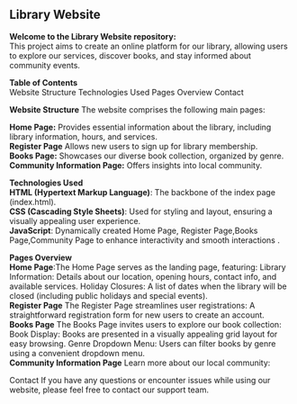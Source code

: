 Library Website <br>
--------------
**Welcome to the Library Website repository:**
<br>
This project aims to create an online platform for our library, allowing users to explore our services, discover books, and stay informed about community events.

**Table of Contents**<br>
Website Structure
Technologies Used
Pages Overview
Contact

**Website Structure**
The website comprises the following main pages:

**Home Page:**
Provides essential information about the library, including library information, hours, and services.
<br>
**Register Page** Allows new users to sign up for library membership.
<br>
**Books Page:** Showcases our diverse book collection, organized by genre.
<br>
**Community Information Page:**
Offers insights into local community.
<br>

**Technologies Used**
<br>
**HTML (Hypertext Markup Language)**: The backbone of the index page (index.html).
<br>
**CSS (Cascading Style Sheets)**: Used for styling and layout, ensuring a visually appealing user experience.
<br>
**JavaScript**: Dynamically created Home Page, Register Page,Books Page,Community Page to enhance interactivity and smooth interactions .
<br>

**Pages Overview**
<br>
**Home Page**:The Home Page serves as the landing page, featuring:
Library Information: Details about our location, opening hours, contact info, and available services.
Holiday Closures: A list of dates when the library will be closed (including public holidays and special events).
<br>
**Register Page**
The Register Page streamlines user registrations:
A straightforward registration form for new users to create an account.
<br>
**Books Page**
The Books Page invites users to explore our book collection:
Book Display: Books are presented in a visually appealing grid layout for easy browsing.
Genre Dropdown Menu: Users can filter books by genre using a convenient dropdown menu.
<br>
**Community Information Page**
Learn more about our local community:
<br>

Contact
If you have any questions or encounter issues while using our website, please feel free to contact our support team.
